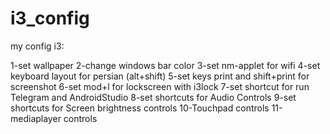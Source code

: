 # i3_config


my config i3:

1-set wallpaper
2-change windows bar color
3-set nm-applet for wifi
4-set keyboard layout for persian (alt+shift)
5-set keys print and shift+print for screenshot
6-set mod+l for lockscreen with i3lock
7-set shortcut for run Telegram and AndroidStudio
8-set shortcuts for Audio Controls
9-set shortcuts for Screen brightness controls
10-Touchpad controls
11-mediaplayer controls
